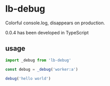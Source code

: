 # lb-debug

Colorful console.log, disappears on production.

0.0.4 has been developed in TypeScript

## usage
``` js
import _debug from 'lb-debug'

const debug = _debug('worker:a')

debug('hello world')
```
